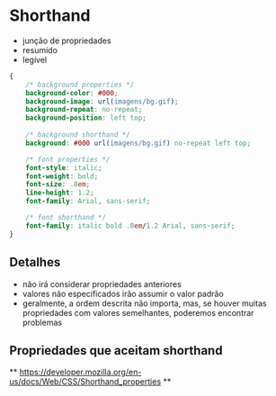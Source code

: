 # Shorthand

* junção de propriedades
* resumido
* legível

```css
{
    /* background properties */
    background-color: #000;
    background-image: url(imagens/bg.gif);
    background-repeat: no-repeat;
    background-position: left top;
    
    /* background shorthand */
    background: #000 url(imagens/bg.gif) no-repeat left top;

    /* font properties */
    font-style: italic; 
    font-weight: bold;
    font-size: .8em;
    line-height: 1.2;
    font-family: Arial, sans-serif;

    /* font shorthand */
    font-family: italic bold .8em/1.2 Arial, sans-serif;
}
```

## Detalhes

* não irá considerar propriedades anteriores
* valores não especificados irão assumir o valor padrão
* geralmente, a ordem descrita não importa, mas, se houver muitas propriedades com valores semelhantes, poderemos encontrar problemas

## Propriedades que aceitam shorthand

** https://developer.mozilla.org/en-us/docs/Web/CSS/Shorthand_properties **
